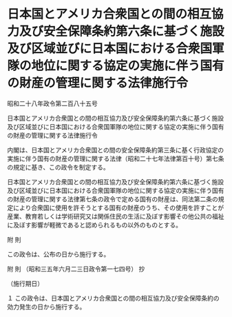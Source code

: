 # 日本国とアメリカ合衆国との間の相互協力及び安全保障条約第六条に基づく施設及び区域並びに日本国における合衆国軍隊の地位に関する協定の実施に伴う国有の財産の管理に関する法律施行令

昭和二十八年政令第二百八十五号

日本国とアメリカ合衆国との間の相互協力及び安全保障条約第六条に基づく施設及び区域並びに日本国における合衆国軍隊の地位に関する協定の実施に伴う国有の財産の管理に関する法律施行令

内閣は、日本国とアメリカ合衆国との間の安全保障条約第三条に基く行政協定の実施に伴う国有の財産の管理に関する法律（昭和二十七年法律第百十号）第七条の規定に基き、この政令を制定する。

日本国とアメリカ合衆国との間の相互協力及び安全保障条約第六条に基づく施設及び区域並びに日本国における合衆国軍隊の地位に関する協定の実施に伴う国有の財産の管理に関する法律第七条の政令で定める国有の財産は、同法第二条の規定により合衆国に使用を許そうとする国有の財産のうち、その使用を許すことが産業、教育若しくは学術研究又は関係住民の生活に及ぼす影響その他公共の福祉に及ぼす影響が軽微であると認められるもの以外のものとする。

附 則

この政令は、公布の日から施行する。

附 則 （昭和三五年六月二三日政令第一七四号） 抄

（施行期日）

１ この政令は、日本国とアメリカ合衆国との間の相互協力及び安全保障条約の効力発生の日から施行する。
